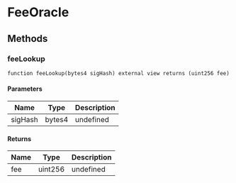 # FeeOracle

## Methods

### feeLookup

```solidity
function feeLookup(bytes4 sigHash) external view returns (uint256 fee)
```

#### Parameters

| Name    | Type   | Description |
| ------- | ------ | ----------- |
| sigHash | bytes4 | undefined   |

#### Returns

| Name | Type    | Description |
| ---- | ------- | ----------- |
| fee  | uint256 | undefined   |
